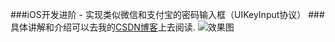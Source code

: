 ###iOS开发进阶 - 实现类似微信和支付宝的密码输入框（UIKeyInput协议）
###具体讲解和介绍可以去我的[CSDN博客](http://blog.csdn.net/wang631106979/article/details/51566752)上去阅读.
![效果图](http://ww2.sinaimg.cn/large/72f96cbagw1f4g3avwocig20a80ii78g)
